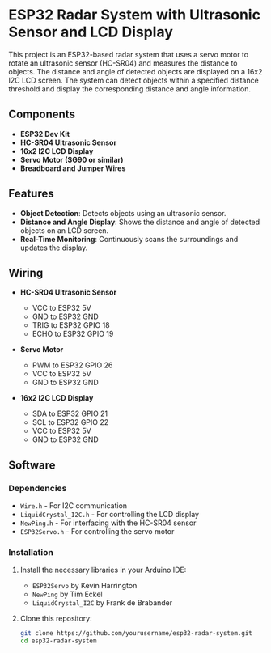 # ESP32 Radar System with Ultrasonic Sensor and LCD Display

This project is an ESP32-based radar system that uses a servo motor to rotate an ultrasonic sensor (HC-SR04) and measures the distance to objects. The distance and angle of detected objects are displayed on a 16x2 I2C LCD screen. The system can detect objects within a specified distance threshold and display the corresponding distance and angle information.

## Components

- **ESP32 Dev Kit**
- **HC-SR04 Ultrasonic Sensor**
- **16x2 I2C LCD Display**
- **Servo Motor (SG90 or similar)**
- **Breadboard and Jumper Wires**

## Features

- **Object Detection**: Detects objects using an ultrasonic sensor.
- **Distance and Angle Display**: Shows the distance and angle of detected objects on an LCD screen.
- **Real-Time Monitoring**: Continuously scans the surroundings and updates the display.

## Wiring

- **HC-SR04 Ultrasonic Sensor**
  - VCC to ESP32 5V
  - GND to ESP32 GND
  - TRIG to ESP32 GPIO 18
  - ECHO to ESP32 GPIO 19

- **Servo Motor**
  - PWM to ESP32 GPIO 26
  - VCC to ESP32 5V
  - GND to ESP32 GND

- **16x2 I2C LCD Display**
  - SDA to ESP32 GPIO 21
  - SCL to ESP32 GPIO 22
  - VCC to ESP32 5V
  - GND to ESP32 GND

## Software

### Dependencies

- `Wire.h` - For I2C communication
- `LiquidCrystal_I2C.h` - For controlling the LCD display
- `NewPing.h` - For interfacing with the HC-SR04 sensor
- `ESP32Servo.h` - For controlling the servo motor

### Installation

1. Install the necessary libraries in your Arduino IDE:
   - `ESP32Servo` by Kevin Harrington
   - `NewPing` by Tim Eckel
   - `LiquidCrystal_I2C` by Frank de Brabander

2. Clone this repository:
   ```bash
   git clone https://github.com/yourusername/esp32-radar-system.git
   cd esp32-radar-system
